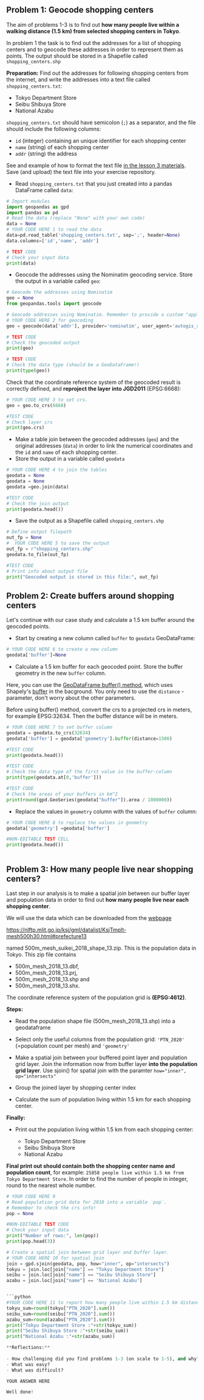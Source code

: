 ## Problem 1: Geocode shopping centers

The aim of problems 1-3 is to find out **how many people live within a walking distance (1.5 km) from selected shopping centers in Tokyo**.

In problem 1 the task is to find out the addresses for a list of shopping centers and to geocode these addresses in order to represent them as points. The output should be stored in a Shapefile called `shopping_centers.shp` 

**Preparation:** Find out the addresses for following shopping centers from the internet, and write the addresses into a text file called `shopping_centers.txt`:

- Tokyo Department Store
- Seibu Shibuya Store
- National Azabu

`shopping_centers.txt` should have semicolon (`;`) as a separator, and the file should include the following columns:

- ``id`` (integer) containing an unique identifier for each shopping center
- ``name`` (string) of each shopping center
- ``addr`` (string) the address 


See and example of how to format the text file [in the lesson 3 materials](https://autogis-site.readthedocs.io/en/latest/notebooks/L3/geocoding_in_geopandas.html). Save (and upload) the text file into your exercise repository.

- Read `shopping_centers.txt` that you just created into a pandas DataFrame called ``data``:


```python
# Import modules
import geopandas as gpd
import pandas as pd
# Read the data (replace "None" with your own code)
data = None
# YOUR CODE HERE 1 to read the data
data=pd.read_table('shopping_centers.txt', sep=';', header=None)
data.columns=['id','name', 'addr']
```


```python
# TEST CODE
# Check your input data
print(data)
```

- Geocode the addresses using the Nominatim geocoding service. Store the output in a variable called `geo`:


```python
# Geocode the addresses using Nominatim
geo = None
from geopandas.tools import geocode

# Geocode addresses using Nominatim. Remember to provide a custom "application name" in the user_agent parameter!
# YOUR CODE HERE 2 for geocoding
geo = geocode(data['addr'], provider='nominatim', user_agent='autogis_xx')
```


```python
# TEST CODE
# Check the geocoded output
print(geo)
```


```python
# TEST CODE
# Check the data type (should be a GeoDataFrame!)
print(type(geo))
```

Check that the coordinate reference system of the geocoded result is correctly defined, and **reproject the layer into JGD2011** (EPSG:6668):


```python
# YOUR CODE HERE 3 to set crs.
geo = geo.to_crs(6668)
```


```python
#TEST CODE
# Check layer crs
print(geo.crs)
```

- Make a table join between the geocoded addresses (``geo``) and the original addresses (``data``) in order to link the numerical coordinates and  the `id` and `name` of each shopping center. 
- Store the output in a variable called ``geodata`` 



```python
# YOUR CODE HERE 4 to join the tables
geodata = None
geodata = None
geodata =geo.join(data)
```


```python
#TEST CODE
# Check the join output
print(geodata.head())
```

- Save the output as a Shapefile called `shopping_centers.shp` 


```python
# Define output filepath
out_fp = None
#  YOUR CODE HERE 5 to save the output 
out_fp = r"shopping_centers.shp"
geodata.to_file(out_fp)
```

```python
#TEST CODE
# Print info about output file
print("Geocoded output is stored in this file:", out_fp)
```

## Problem 2: Create buffers around shopping centers

Let's continue with our case study and calculate a 1.5 km buffer around the geocoded points. 


- Start by creating a new column called `buffer` to ``geodata`` GeoDataFrame:


```python
# YOUR CODE HERE 6 to create a new column
geodata['buffer']=None
```

- Calculate a 1.5 km buffer for each geocoded point. Store the buffer geometry in the new `buffer` column.

Here, you can use the [GeoDataFrame buffer() method](http://geopandas.org/geometric_manipulations.html#GeoSeries.buffer), which uses Shapely's [buffer](http://toblerity.org/shapely/manual.html#object.buffer) in the bacground. You only need to use the `distance` -parameter, don't worry about the other parameters.

Before using buffer() method, convert the crs to a projected crs in meters, for example EPSG:32634. Then the buffer distance will be in meters.


```python
# YOUR CODE HERE 7 to set buffer column
geodata = geodata.to_crs(32634)
geodata['buffer'] = geodata['geometry'].buffer(distance=1500)
```


```python
#TEST CODE
print(geodata.head())
```


```python
#TEST CODE
# Check the data type of the first value in the buffer-column
print(type(geodata.at[0,'buffer']))
```


```python
#TEST CODE
# Check the areas of your buffers in km^2
print(round(gpd.GeoSeries(geodata["buffer"]).area / 1000000))
```

- Replace the values in `geometry` column with the values of `buffer` column:


```python
# YOUR CODE HERE 8 to replace the values in geometry
geodata['geometry'] =geodata['buffer']
```


```python
#NON-EDITABLE TEST CELL
print(geodata.head())
```




```python

```

## Problem 3: How many people live near shopping centers? 

Last step in our analysis is to make a spatial join between our buffer layer and population data in order to find out **how many people live near each shopping center**. 

We will use the data which can be downloaded from the [webpage](https://nlftp.mlit.go.jp/ksj/gml/datalist/KsjTmplt-mesh500h30.html#prefecture13) 

https://nlftp.mlit.go.jp/ksj/gml/datalist/KsjTmplt-mesh500h30.html#prefecture13

named 500m_mesh_suikei_2018_shape_13.zip. This is the population data in Tokyo. This zip file contains 

- 500m_mesh_2018_13.dbf,
- 500m_mesh_2018_13.prj,
- 500m_mesh_2018_13.shp and 
- 500m_mesh_2018_13.shx.

The coordinate reference system of the population grid is **(EPSG:4612)**.


**Steps:**

- Read the population shape file (500m_mesh_2018_13.shp) into a geodataframe

- Select only the useful columns from the population grid: ``'PTN_2020'`` (=population count per mesh) and ``'geometry'`` 

- Make a spatial join between your buffered point layer and population grid layer. Join the information now from buffer layer **into the population grid layer**. Use sjoin() for spatial join with the paramter `how="inner", op="intersects"`

- Group the joined layer by shopping center index

- Calculate the sum of population living within 1.5 km for each shopping center.

**Finally:**

- Print out the population living within 1.5 km from each shopping center:

    - Tokyo Department Store
    - Seibu Shibuya Store
    - National Azabu
     
**Final print out should contain both the shopping center name and population count**, for example: `25858 people live within 1.5 km from Tokyo Department Store`. In order to find the number of people in integer, round to the nearest whole number.


```python
# YOUR CODE HERE 9 
# Read population grid data for 2018 into a variable `pop`. 
# Remember to check the crs info! 
pop = None
```


```python
#NON-EDITABLE TEST CODE
# Check your input data
print("Number of rows:", len(pop))
print(pop.head(3))
```


```python
# Create a spatial join between grid layer and buffer layer. 
# YOUR CODE HERE 10 for spatial join
join = gpd.sjoin(geodata, pop, how="inner", op="intersects")
tokyu = join.loc[join["name"] == "Tokyu Department Store"]
seibu = join.loc[join["name"] == "Seibu Shibuya Store"]
azabu = join.loc[join["name"] == 'National Azabu']


```python
#YOUR CODE HERE 11 to report how many people live within 1.5 km distance from each shopping center
tokyu_sum=round(tokyu["PTN_2020"].sum())
seibu_sum=round(seibu["PTN_2020"].sum())
azabu_sum=round(azabu["PTN_2020"].sum())
print("Tokyu Department Store :"+str(tokyu_sum))
print("Seibu Shibuya Store :"+str(seibu_sum))
print("National Azabu :"+str(azabu_sum))

**Reflections:**
    
- How challenging did you find problems 1-3 (on scale to 1-5), and why?
- What was easy?
- What was difficult?

YOUR ANSWER HERE

Well done!
